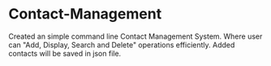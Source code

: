 # Contact-Management

Created an simple command line Contact Management System. Where user can "Add, Display, Search and Delete" operations efficiently.
Added contacts will be saved in json file.
